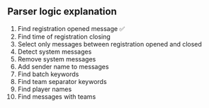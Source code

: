 ## Parser logic explanation

1. Find registration opened message ✅
2. Find time of registration closing
3. Select only messages between registration opened and closed
4. Detect system messages
5. Remove system messages
6. Add sender name to messages
7. Find batch keywords
8. Find team separator keywords
9. Find player names
10. Find messages with teams

